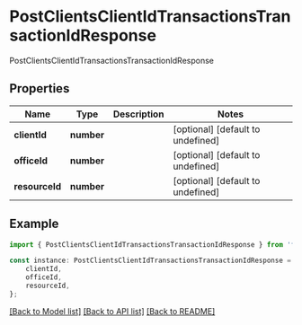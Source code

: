 # PostClientsClientIdTransactionsTransactionIdResponse

PostClientsClientIdTransactionsTransactionIdResponse

## Properties

Name | Type | Description | Notes
------------ | ------------- | ------------- | -------------
**clientId** | **number** |  | [optional] [default to undefined]
**officeId** | **number** |  | [optional] [default to undefined]
**resourceId** | **number** |  | [optional] [default to undefined]

## Example

```typescript
import { PostClientsClientIdTransactionsTransactionIdResponse } from 'fineract-typescript-client';

const instance: PostClientsClientIdTransactionsTransactionIdResponse = {
    clientId,
    officeId,
    resourceId,
};
```

[[Back to Model list]](../README.md#documentation-for-models) [[Back to API list]](../README.md#documentation-for-api-endpoints) [[Back to README]](../README.md)
